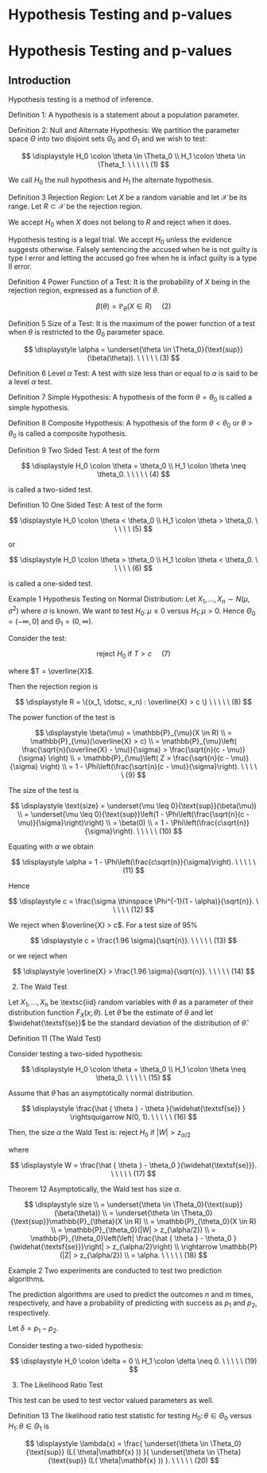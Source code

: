 # Hypothesis Testing and p-values

# Hypothesis Testing and p-values


## Introduction

Hypothesis testing is a method of inference.

Definition 1:
A hypothesis is a statement about a population parameter.

Definition 2:
Null and Alternate Hypothesis:
We partition the parameter space $\Theta$ into two disjoint sets $\Theta_0$ and $\Theta_1$ and we wish to test:

$$
\displaystyle H_0 \colon \theta \in \Theta_0 \\ H_1 \colon \theta \in \Theta_1. \ \ \ \ \ (1)
$$



We call $H_0$ the null hypothesis and $H_1$ the alternate hypothesis. 

Definition 3 Rejection Region: Let $X$ be a random variable and let $\mathcal{X}$ be its range. Let $R \subset \mathcal{X}$ be the rejection region.

We accept $H_0$ when $X$ does not belong to $R$ and reject when it does. 

Hypothesis testing is a legal trial. We accept $H_0$ unless the evidence suggests otherwise. Falsely sentencing the accused when he is not guilty is type I error and letting the accused go free when he is infact guilty is a type II error.

Definition 4 
Power Function of a Test: It is the probability of $X$ being in the rejection region, expressed as a function of $\theta$.

$$
\displaystyle \beta(\theta) = \mathbb{P}_{\theta}(X \in R) \ \ \ \ \ (2)
$$

Definition 5 
Size of a Test: It is the maximum of the power function of a test when $\theta$ is restricted to the $\Theta_0$ parameter space.

$$
\displaystyle \alpha = \underset{\theta \in \Theta_0}{\text{sup}}(\beta(\theta)). \ \ \ \ \ (3)
$$

Definition 6 
Level $\alpha$ Test: A test with size less than or equal to $\alpha$ is said to be a level $\alpha$ test. 

Definition 7 
Simple Hypothesis: A hypothesis of the form $\theta = \theta_0$ is called a simple hypothesis. 

Definition 8 
Composite Hypothesis: A hypothesis of the form $\theta < \theta_0$ or $\theta > \theta_0$ is called a composite hypothesis. 

Definition 9 
Two Sided Test: A test of the form

$$
\displaystyle H_0 \colon \theta = \theta_0 \\ H_1 \colon \theta \neq \theta_0. \ \ \ \ \ (4)
$$

is called a two-sided test. 

Definition 10 
One Sided Test: A test of the form

$$
\displaystyle H_0 \colon \theta < \theta_0 \\ H_1 \colon \theta > \theta_0. \ \ \ \ \ (5)
$$

or

$$
\displaystyle H_0 \colon \theta > \theta_0 \\ H_1 \colon \theta < \theta_0. \ \ \ \ \ (6)
$$

is called a one-sided test. 

Example 1 
Hypothesis Testing on Normal Distribution: 
Let $X_1, \dotsc, X_n \sim N(\mu, \sigma^2)$ where $\sigma$ is known. We want to test $H_0 \colon \mu \leq 0$ versus $H_1 \colon \mu > 0$. Hence $\Theta_0 = (- \infty, 0]$ and $\Theta_1 = ( 0, \infty)$.

Consider the test:

$$
\displaystyle \text{reject } H_0 \text{ if } T > c \ \ \ \ \ (7)
$$

where $T = \overline{X}$.

Then the rejection region is

$$
\displaystyle R = \{(x_1, \dotsc, x_n) : \overline{X} > c \} \ \ \ \ \ (8)
$$

The power function of the test is

$$
\displaystyle \beta(\mu) = \mathbb{P}_{\mu}(X \in R) \\ = \mathbb{P}_{\mu}(\overline{X} > c) \\ = \mathbb{P}_{\mu}\left( \frac{\sqrt{n}(\overline{X} - \mu)}{\sigma} > \frac{\sqrt{n}(c - \mu)}{\sigma} \right) \\ = \mathbb{P}_{\mu}\left( Z > \frac{\sqrt{n}(c - \mu)}{\sigma} \right) \\ = 1 - \Phi\left(\frac{\sqrt{n}(c - \mu)}{\sigma}\right). \ \ \ \ \ (9)
$$

The size of the test is

$$
\displaystyle \text{size} = \underset{\mu \leq 0}{\text{sup}}(\beta(\mu)) \\ = \underset{\mu \leq 0}{\text{sup}}\left(1 - \Phi\left(\frac{\sqrt{n}(c - \mu)}{\sigma}\right)\right) \\ = \beta(0) \\ = 1 - \Phi\left(\frac{c\sqrt{n}}{\sigma}\right). \ \ \ \ \ (10)
$$

Equating with $\alpha$ we obtain

$$
\displaystyle \alpha = 1 - \Phi\left(\frac{c\sqrt{n}}{\sigma}\right). \ \ \ \ \ (11)
$$

Hence

$$
\displaystyle c = \frac{\sigma \thinspace \Phi^{-1}(1 - \alpha)}{\sqrt{n}}. \ \ \ \ \ (12)
$$

We reject when $\overline{X} > c$. For a test size of 95%

$$
\displaystyle c = \frac{1.96 \sigma}{\sqrt{n}}. \ \ \ \ \ (13)
$$

or we reject when

$$
\displaystyle \overline{X} > \frac{1.96 \sigma}{\sqrt{n}}. \ \ \ \ \ (14)
$$

2. The Wald Test

Let $X_1, \dotsc, X_n$ be \textsc{iid} random variables with $\theta$ as a parameter of their distribution function $F_X(x; \theta)$. Let $\hat{\theta}$ be the estimate of $\theta$ and let $\widehat{\textsf{se}}$ be the standard deviation of the distribution of $\hat{\theta}$.

Definition 11 (The Wald Test)

Consider testing a two-sided hypothesis:

$$
\displaystyle H_0 \colon \theta = \theta_0 \\ H_1 \colon \theta \neq \theta_0. \ \ \ \ \ (15)
$$

Assume that $\hat{\theta}$ has an asymptotically normal distribution.

$$
\displaystyle \frac{\hat { \theta } - \theta }{\widehat{\textsf{se}} } \rightsquigarrow N(0, 1). \ \ \ \ \ (16)
$$

Then, the size $\alpha$ the Wald Test is: 
reject $H_0$ if 
$|W| > z_{\alpha/2}$ 

where

$$
\displaystyle W = \frac{\hat { \theta } - \theta_0 }{\widehat{\textsf{se}}}. \ \ \ \ \ (17)
$$

Theorem 12 Asymptotically, the Wald test has size $\alpha$.

$$
\displaystyle size \\ = \underset{\theta \in \Theta_0}{\text{sup}}(\beta(\theta)) \\ = \underset{\theta \in \Theta_0}{\text{sup}}\mathbb{P}_{\theta}(X \in R) \\ = \mathbb{P}_{\theta_0}(X \in R) \\ = \mathbb{P}_{\theta_0}(|W| > z_{\alpha/2}) \\ = \mathbb{P}_{\theta_0}\left(\left| \frac{\hat { \theta } - \theta_0 }{\widehat{\textsf{se}}}\right| > z_{\alpha/2}\right) \\ \rightarrow \mathbb{P}(|Z| > z_{\alpha/2}) \\ = \alpha. \ \ \ \ \ (18)
$$

Example 2 Two experiments are conducted to test two prediction algorithms.

The prediction algorithms are used to predict the outcomes $n$ and $m$ times, respectively, and have a probability of predicting with success as $p_1$ and $p_2$, respectively.

Let $\delta = p_1 - p_2$.

Consider testing a two-sided hypothesis:

$$
\displaystyle H_0 \colon \delta = 0 \\ H_1 \colon \delta \neq 0. \ \ \ \ \ (19)
$$

3. The Likelihood Ratio Test

This test can be used to test vector valued parameters as well.

Definition 13 The likelihood ratio test statistic for testing $H_0 \colon \theta \in \Theta_0$ versus $H_1 \colon \theta \in \Theta_1$ is

$$
\displaystyle \lambda(x) = \frac{ \underset{\theta \in \Theta_0}{\text{sup}} (L( \theta|\mathbf{x} )) }{ \underset{\theta \in \Theta}{\text{sup}} (L( \theta|\mathbf{x} )) }. \ \ \ \ \ (20)
$$
